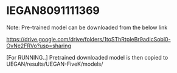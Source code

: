 # IEGAN8091111369


Note:  Pre-trained model can be downloaded from the below link

https://drive.google.com/drive/folders/1toSThRtpIeBr9adIcSobl0-OvNe2FRVo?usp=sharing

[For RUNNING..] Pretrained downloaded model is then copied to UEGAN/results/UEGAN-FiveK/models/ 
